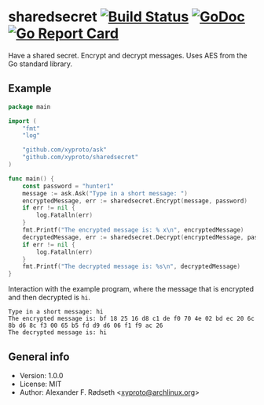 # sharedsecret [![Build Status](https://travis-ci.com/xyproto/sharedsecret.svg?branch=main)](https://travis-ci.com/xyproto/sharedsecret) [![GoDoc](https://godoc.org/github.com/xyproto/sharedsecret?status.svg)](http://godoc.org/github.com/xyproto/sharedsecret) [![Go Report Card](https://goreportcard.com/badge/github.com/xyproto/sharedsecret)](https://goreportcard.com/report/github.com/xyproto/sharedsecret)

Have a shared secret. Encrypt and decrypt messages. Uses AES from the Go standard library.

## Example

```go
package main

import (
	"fmt"
	"log"

	"github.com/xyproto/ask"
	"github.com/xyproto/sharedsecret"
)

func main() {
	const password = "hunter1"
	message := ask.Ask("Type in a short message: ")
	encryptedMessage, err := sharedsecret.Encrypt(message, password)
	if err != nil {
		log.Fatalln(err)
	}
	fmt.Printf("The encrypted message is: % x\n", encryptedMessage)
	decryptedMessage, err := sharedsecret.Decrypt(encryptedMessage, password)
	if err != nil {
		log.Fatalln(err)
	}
	fmt.Printf("The decrypted message is: %s\n", decryptedMessage)
}
```

Interaction with the example program, where the message that is encrypted and then decrypted is `hi`.

```
Type in a short message: hi
The encrypted message is: bf 18 25 16 d8 c1 de f0 70 4e 02 bd ec 20 6c 8b d6 8c f3 00 65 b5 fd d9 d6 06 f1 f9 ac 26
The decrypted message is: hi
```

## General info

* Version: 1.0.0
* License: MIT
* Author: Alexander F. Rødseth &lt;xyproto@archlinux.org&gt;
